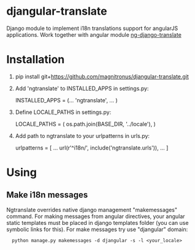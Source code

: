 djangular-translate
=====

Django module to implement i18n translations support for angularJS applications. 
Work together with angular module [ng-django-translate](https://github.com/magnitronus/ng-django-translate)

Installation
=====================

1) pip install git+https://github.com/magnitronus/djangular-translate.git

2) Add 'ngtranslate' to INSTALLED_APPS in settings.py:

    INSTALLED_APPS = (...
                      'ngtranslate',
                      ...
                     )
3) Define LOCALE_PATHS in settings.py:

    LOCALE_PATHS = (
        os.path.join(BASE_DIR, '../locale'),
    )
    
4) Add path to ngtranslate to your urlpatterns in urls.py:

    urlpatterns = [
        ...
        url(r'^i18n/', include('ngtranslate.urls')),
        ...
    ]
    
Using
==============================

Make i18n messages
------------------

Ngtranslate overrides native django management "makemessages" command. For making messages from angular directives, your angular static templates must be placed in django templates folder (you can use symbolic links for this). For make messages try use "djangular" domain:

      python manage.py makemessages -d djangular -s -l <your_locale>
      

    
